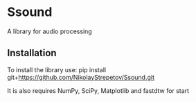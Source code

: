 # Ssound

A library for audio processing

## Installation

To install the library use:
pip install git+https://github.com/NikolayStrepetov/Ssound.git

It is also requires NumPy, SciPy, Matplotlib and fastdtw for start
